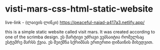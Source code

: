 # visti-mars-css-html-static-website

live-link - (ლაივის ლინკი) https://peaceful-naiad-a417a3.netlify.app/

this is a simple static website called visit mars. It was created according to one of the scrimba design. 
ეს მარტივი უძრავი ვებსაიტია რომელსაც ესტუმრე მარსს ქვია. ეს შეიქმნა სქრიმბას ერთერთი დიზაინის მიხედვით.
